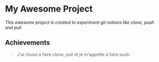 # My Awesome Project

*This awesome project is created to experiment git notions like clone, push and pull*


## Achievements
 
> J'ai réussi à faire clone, pull et je m'apprête à faire push.


